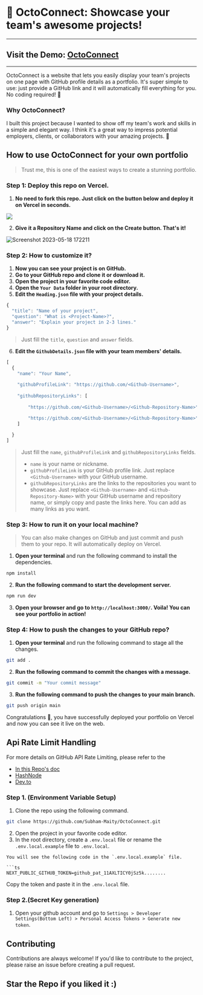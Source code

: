 # 🔗 OctoConnect: Showcase your team's awesome projects! 
___
## Visit the Demo: [OctoConnect](https://octoconnect.vercel.app/)
___
OctoConnect is a website that lets you easily display your team's projects on one page with GitHub profile details as a portfolio. It's super simple to use: just provide a GitHub link and it will automatically fill everything for you. No coding required! 🙌

### Why OctoConnect?

I built this project because I wanted to show off my team's work and skills in a simple and elegant way. I think it's a great way to impress potential employers, clients, or collaborators with your amazing projects. 🚀

## How to use OctoConnect for your own portfolio 
> Trust me, this is one of the easiest ways to create a stunning portfolio.

### Step 1: Deploy this repo on Vercel. 
1. **No need to fork this repo. Just click on the button below and deploy it on Vercel in seconds.**

<a href="https://vercel.com/new/clone?s=https%3A%2F%2Fgithub.com%2Fsubham-maity%2FOctoConnect&showOptionalTeamCreation=false">![](https://vercel.com/button)</a>

2. **Give it a Repository Name and click on the Create button. That's it!**

![Screenshot 2023-05-18 172211](https://github.com/Subham-Maity/OctoConnect/assets/97989643/bc7bb78a-35e6-409b-b037-91bf2ee0714c)


### Step 2: How to customize it?

1. **Now you can see your project is on GitHub.**
2. **Go to your GitHub repo and clone it or download it.**
3. **Open the project in your favorite code editor.**
4. **Open the `Your Data` folder in your root directory.**
5. **Edit the `Heading.json` file with your project details.**
```ts
{
  "title": "Name of your project",
  "question": "What is <Project-Name>?",
  "answer": "Explain your project in 2-3 lines."
}
```
> Just fill the `title`, `question` and `answer` fields.
6. **Edit the `GithubDetails.json` file with your team members' details.**
```ts
[
  {
    "name": "Your Name",
      
    "githubProfileLink": "https://github.com/<Github-Username>",
      
    "githubRepositoryLinks": [
        
        "https://github.com/<Github-Username>/<Github-Repository-Name>",

        "https://github.com/<Github-Username>/<Github-Repository-Name>"
    ]
  
  }
]
```
> Just fill the `name`, `githubProfileLink` and `githubRepositoryLinks` fields.
> - `name` is your name or nickname.
> - `githubProfileLink` is your GitHub profile link. Just replace `<Github-Username>` with your GitHub username.
> - `githubRepositoryLinks` are the links to the repositories you want to showcase. Just replace `<Github-Username>` and `<Github-Repository-Name>` with your GitHub username and repository name, or simply copy and paste the links here. You can add as many links as you want.


### Step 3: How to run it on your local machine?
> You can also make changes on GitHub and just commit and push them to your repo. It will automatically deploy on Vercel.
1. **Open your terminal** and run the following command to install the dependencies.
```bash
npm install
```
2. **Run the following command to start the development server.**
```bash
npm run dev
```
3. **Open your browser and go to `http://localhost:3000/`. Voila! You can see your portfolio in action!**

### Step 4: How to push the changes to your GitHub repo?

1. **Open your terminal** and run the following command to stage all the changes.
```bash
git add .
```
2. **Run the following command to commit the changes with a message.**
```bash
git commit -m "Your commit message"
```
3. **Run the following command to push the changes to your main branch.**
```bash
git push origin main
```

Congratulations 🎉, you have successfully deployed your portfolio on Vercel and now you can see it live on the web.


## Api Rate Limit Handling

For more details on GitHub API Rate Limiting, please refer to the 
- [In this Repo's doc](https://github.com/Subham-Maity/OctoConnect)
- [HashNode](https://vercel.com/subham-maity/octoconnect)
- [Dev.to](https://dev.to/subhammaity/octoconnect-showcase-your-team-s-awesome-projects-4j0m)

### Step 1. (Environment Variable Setup)
1. Clone the repo using the following command.
```bash
git clone https://github.com/Subham-Maity/OctoConnect.git
```
2. Open the project in your favorite code editor.
3. In the root directory, create a `.env.local` file or rename the `.env.local.example` file to `.env.local`.
```
You will see the following code in the `.env.local.example` file.

```ts
NEXT_PUBLIC_GITHUB_TOKEN=github_pat_11AXLTICY0jSz5k........
```
Copy the token and paste it in the `.env.local` file.

### Step 2.(Secret Key generation)

1. Open your github account and go to `Settings > Developer Settings(Bottom Left) > Personal Access Tokens > Generate new token`.






## Contributing

Contributions are always welcome! If you'd like to contribute to the project, please raise an issue before creating a pull request.

## Star the Repo if you liked it :)

